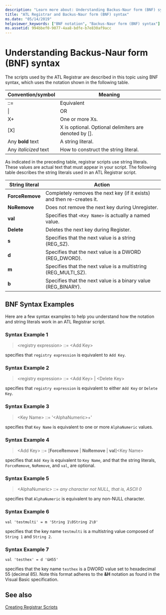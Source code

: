 ```yaml
---
description: "Learn more about: Understanding Backus-Naur form (BNF) syntax"
title: "ATL Registrar and Backus-Naur form (BNF) syntax"
ms.date: "05/14/2019"
helpviewer_keywords: ["BNF notation", "Backus-Naur form (BNF) syntax"]
ms.assetid: 994bbef0-9077-4aa8-bdfe-b7e830af9acc
---
```

# Understanding Backus-Naur form (BNF) syntax

The scripts used by the ATL Registrar are described in this topic using BNF syntax, which uses the notation shown in the following table.

|Convention/symbol|Meaning|
|------------------------|-------------|
|::=|Equivalent|
|&#124;|OR|
|X+|One or more Xs.|
|\[X]|X is optional. Optional delimiters are denoted by \[].|
|Any **bold** text|A string literal.|
|Any *italicized* text|How to construct the string literal.|

As indicated in the preceding table, registrar scripts use string literals. These values are actual text that must appear in your script. The following table describes the string literals used in an ATL Registrar script.

|String literal|Action|
|--------------------|------------|
|**ForceRemove**|Completely removes the next key (if it exists) and then re-creates it.|
|**NoRemove**|Does not remove the next key during Unregister.|
|**val**|Specifies that `<Key Name>` is actually a named value.|
|**Delete**|Deletes the next key during Register.|
|**s**|Specifies that the next value is a string (REG_SZ).|
|**d**|Specifies that the next value is a DWORD (REG_DWORD).|
|**m**|Specifies that the next value is a multistring (REG_MULTI_SZ).|
|**b**|Specifies that the next value is a binary value (REG_BINARY).|

## BNF Syntax Examples

Here are a few syntax examples to help you understand how the notation and string literals work in an ATL Registrar script.

### Syntax Example 1

> \<registry expression> ::= \<Add Key>

specifies that `registry expression` is equivalent to `Add Key`.

### Syntax Example 2

> \<registry expression> ::= \<Add Key> | \<Delete Key>

specifies that `registry expression` is equivalent to either `Add Key` or `Delete Key`.

### Syntax Example 3

> \<Key Name> ::= '\<AlphaNumeric>+'

specifies that `Key Name` is equivalent to one or more `AlphaNumeric` values.

### Syntax Example 4

> \<Add Key> ::= [**ForceRemove** | **NoRemove** | **val**]\<Key Name>

specifies that `Add Key` is equivalent to `Key Name`, and that the string literals, `ForceRemove`, `NoRemove`, and `val`, are optional.

### Syntax Example 5

> \<AlphaNumeric> ::= *any character not NULL, that is, ASCII 0*

specifies that `AlphaNumeric` is equivalent to any non-NULL character.

### Syntax Example 6

```rgs
val 'testmulti' = m 'String 1\0String 2\0'
```

specifies that the key name `testmulti` is a multistring value composed of `String 1` and `String 2`.

### Syntax Example 7

```rgs
val 'testhex' = d '&H55'
```

specifies that the key name `testhex` is a DWORD value set to hexadecimal 55 (decimal 85). Note this format adheres to the **&H** notation as found in the Visual Basic specification.

## See also

[Creating Registrar Scripts](../atl/creating-registrar-scripts.md)
